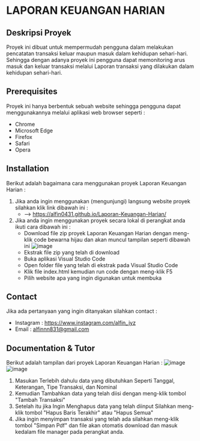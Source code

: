 # LAPORAN KEUANGAN HARIAN  

## Deskripsi Proyek
Proyek ini dibuat untuk mempermudah pengguna dalam melakukan pencatatan transaksi keluar maupun masuk dalam kehidupan sehari-hari. 
Sehingga dengan adanya proyek ini pengguna dapat memonitoring arus masuk dan keluar transaksi melalui Laporan transaksi yang dilakukan dalam kehidupan sehari-hari. 

## Prerequisites
Proyek ini hanya berbentuk sebuah website sehingga pengguna dapat menggunakannya melalui aplikasi web browser seperti :
- Chrome
- Microsoft Edge
- Firefox
- Safari
- Opera

## Installation
Berikut adalah bagaimana cara menggunakan proyek Laporan Keuangan Harian : 
1. Jika anda ingin menggunakan (mengunjungi) langsung website proyek silahkan klik link dibawah ini :
    - -->  https://alfin0431.github.io/Laporan-Keuangan-Harian/
2. Jika anda ingin menggunakan proyek secara lokal di perangkat anda ikuti cara dibawah ini :
    - Download file zip proyek Laporan Keuangan Harian dengan meng-klik code bewarna hijau dan akan muncul tampilan seperti dibawah ini
      ![image](https://github.com/user-attachments/assets/ac364b4d-e4f1-457d-8586-d083e69e67f1)
    - Ekstrak file zip yang telah di download 
    - Buka aplikasi Visual Studio Code
    - Open folder file yang telah di ekstrak pada Visual Studio Code
    - Klik file index.html kemudian run code dengan meng-klik F5
    - Pilih website apa yang ingin digunakan untuk membuka

## Contact
Jika ada pertanyaan yang ingin ditanyakan silahkan contact : 
- Instagram : https://www.instagram.com/alfin_jyz
- Email     : alfinnn831@gmail.com

## Documentation & Tutor 
Berikut adalah tampilan dari proyek Laporan Keuangan Harian :
![image](https://github.com/user-attachments/assets/95d6aebe-5eb6-4575-b705-ce219ec3876c)
![image](https://github.com/user-attachments/assets/544386af-c121-45c2-ac14-609a468705af)
1. Masukan Terlebih dahulu data yang dibutuhkan Seperti Tanggal, Keterangan, Tipe Transaksi, dan Nominal
2. Kemudian Tambahkan data yang telah diisi dengan meng-klik tombol "Tambah Transaksi"
3. Setelah itu jika Ingin Menghapus data yang telah diinput Silahkan meng-klik tombol "Hapus Baris Terakhir" atau "Hapus Semua"
4. Jika ingin menyimpan transaksi yang telah ada silahkan meng-klik tombol "Simpan Pdf" dan file akan otomatis download dan masuk kedalam file manager pada perangkat anda.

   
   


    
   
   



